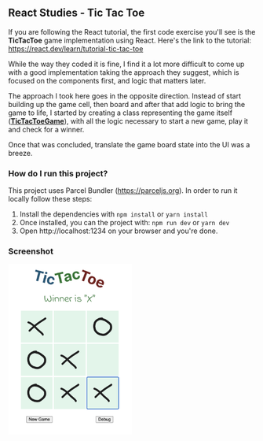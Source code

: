 ## React Studies - Tic Tac Toe
If you are following the React tutorial, the first code exercise you'll see is the **TicTacToe** game implementation using React. Here's the link to the tutorial: https://react.dev/learn/tutorial-tic-tac-toe

While the way they coded it is fine, I find it a lot more difficult to come up with a good implementation taking the approach they suggest, which is focused on the components first, and logic that matters later.

The approach I took here goes in the opposite direction. Instead of start building up the game cell, then board and after that add logic to bring the game to life, I started by creating a class representing the game itself (**[TicTacToeGame](https://github.com/ismaels/react-studies/blob/main/tic-tac-toe.js#L55)**), with all the logic necessary to start a new game, play it and check for a winner.

Once that was concluded, translate the game board state into the UI was a breeze.

### How do I run this project?
This project uses Parcel Bundler (https://parceljs.org). In order to run it locally follow these steps:
1. Install the dependencies with `npm install` or `yarn install`
2. Once installed, you can the project with: `npm run dev` or `yarn dev`
3. Open http://localhost:1234 on your browser and you're done.

### Screenshot
<img src="docs/screenshot.png" width="50%">